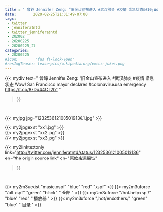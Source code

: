 ```yaml
---
title : " 曾錚 Jennifer Zeng: “旧金山宣布进入 #武汉肺炎 #疫情 紧急状态&#10;Wow!&#10;San Francisco mayor declares #coronavirususa emergency&#10;https://t.co/8FDu44CT2b”  "
date:        2020-02-25T21:31:49-07:00
tags:
 - twitter
 - jenniferatntd
 - twitter_jenniferatntd
 - 202002
 - 20200225
 - 20200225_21
categories:
 - 20200225
#icon:        "fas fa-lock-open"
#resImgTeaser: teaserpics/wikipedia.org/emacs-jokes.png
---
```


{{< mydiv text=" 曾錚 Jennifer Zeng: “旧金山宣布进入 #武汉肺炎 #疫情 紧急状态&#10;Wow!&#10;San Francisco mayor declares #coronavirususa emergency&#10;https://t.co/8FDu44CT2b”  "
>}}
<br>


 {{< myjpg jpg="1232536121005019136.1.jpg" >}}<br> 

{{< my2jpgexist "xx1.jpg" >}}<br>
{{< my2jpgexist "xx2.jpg" >}}<br>
{{< my2jpgexist "xx3.jpg" >}}<br>


{{< my2linktextonly link="http://twitter.com/jenniferatntd/status/1232536121005019136"
en="the origin source link" cn="原始來源網址"
>}}


<br>

{{< my2m3uexist "music.xspf"        "blue"   "red"    "xspf" >}} {{< my2m3uforce "/all.xspf"         "green"  "black"  " 全部 " >}} {{< my2m3uforce "/hot/helpxspf/"    "blue"   "red"    " 播放器 " >}} {{< my2m3uforce "/hot/endothers/"   "green"  "blue"   " 目录 " >}} 

